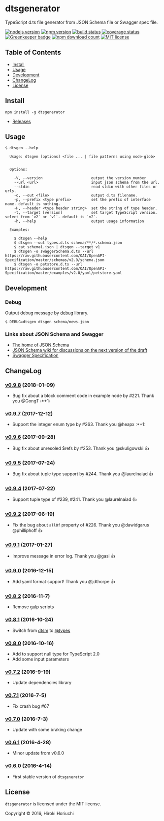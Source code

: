 # dtsgenerator

TypeScript d.ts file generator from JSON Schema file or Swagger spec file.

[![nodejs version](https://img.shields.io/node/v/dtsgenerator.svg)](#)
[![npm version](https://badge.fury.io/js/dtsgenerator.svg)](https://www.npmjs.com/package/dtsgenerator)
[![build status](https://travis-ci.org/horiuchi/dtsgenerator.svg?branch=master)](https://travis-ci.org/horiuchi/dtsgenerator)
[![coverage status](https://img.shields.io/coveralls/horiuchi/dtsgenerator.svg)](https://coveralls.io/r/horiuchi/dtsgenerator?branch=coveralls)
[![Greenkeeper badge](https://badges.greenkeeper.io/horiuchi/dtsgenerator.svg)](https://greenkeeper.io/)
[![npm download count](https://img.shields.io/npm/dt/dtsgenerator.svg)](https://www.npmjs.com/package/dtsgenerator)
[![MIT license](https://img.shields.io/npm/l/dtsgenerator.svg)](#)

## Table of Contents

- [Install](#install)
- [Usage](#usage)
- [Development](#development)
- [ChangeLog](#changelog)
- [License](#license)

## Install

    npm install -g dtsgenerator

- [Releases](https://github.com/horiuchi/dtsgenerator/releases)

## Usage

```
$ dtsgen --help

  Usage: dtsgen [options] <file ... | file patterns using node-glob>


  Options:

    -V, --version                      output the version number
    --url <url>                        input json schema from the url.
    --stdin                            read stdin with other files or urls.
    -o, --out <file>                   output d.ts filename.
    -p, --prefix <type prefix>         set the prefix of interface name. default is nothing.
    -H, --header <type header string>  set the string of type header.
    -t, --target [version]             set target TypeScript version. select from `v2` or `v1`. default is `v2`.
    -h, --help                         output usage information

  Examples:

    $ dtsgen --help
    $ dtsgen --out types.d.ts schema/**/*.schema.json
    $ cat schema1.json | dtsgen --target v1
    $ dtsgen -o swaggerSchema.d.ts --url https://raw.githubusercontent.com/OAI/OpenAPI-Specification/master/schemas/v2.0/schema.json
    $ dtsgen -o petstore.d.ts --url https://raw.githubusercontent.com/OAI/OpenAPI-Specification/master/examples/v2.0/yaml/petstore.yaml
```

## Development

### Debug

Output debug message by [debug](https://www.npmjs.com/package/debug) library.

    $ DEBUG=dtsgen dtsgen schema/news.json


### Links about JSON Schema and Swagger

- [The home of JSON Schema](http://json-schema.org/)
- [JSON Schema wiki for discussions on the next version of the draft](https://github.com/json-schema/json-schema/wiki)
- [Swagger Specification](http://swagger.io/specification/)

## ChangeLog

### [v0.9.8](https://github.com/horiuchi/dtsgenerator/releases/tag/v0.9.8) (2018-01-09)

- Bug fix about a block comment code in example node by #221. Thank you @GongT :*+1:

### [v0.9.7](https://github.com/horiuchi/dtsgenerator/releases/tag/v0.9.7) (2017-12-12)

- Support the integer enum type by #263. Thank you @heapx :*+1:

### [v0.9.6](https://github.com/horiuchi/dtsgenerator/releases/tag/v0.9.6) (2017-09-28)

- Bug fix about unresoled $refs by #253. Thank you @skuligowski :+1:

### [v0.9.5](https://github.com/horiuchi/dtsgenerator/releases/tag/v0.9.5) (2017-07-24)

- Bug fix about tuple type support by #244. Thank you @laurelnaiad :+1:

### [v0.9.4](https://github.com/horiuchi/dtsgenerator/releases/tag/v0.9.4) (2017-07-22)

- Support tuple type of #239, #241. Thank you @laurelnaiad :+1:

### [v0.9.2](https://github.com/horiuchi/dtsgenerator/releases/tag/v0.9.2) (2017-06-19)

- Fix the bug about `allOf` property of #226. Thank you @dawidgarus @philliphoff :+1:

### [v0.9.1](https://github.com/horiuchi/dtsgenerator/releases/tag/v0.9.1) (2017-01-27)

- Improve message in error log. Thank you @gasi :+1:

### [v0.9.0](https://github.com/horiuchi/dtsgenerator/releases/tag/v0.9.0) (2016-12-15)

- Add yaml format support! Thank you @jdthorpe :+1:

### [v0.8.2](https://github.com/horiuchi/dtsgenerator/releases/tag/v0.8.2) (2016-11-7)

- Remove gulp scripts

### [v0.8.1](https://github.com/horiuchi/dtsgenerator/releases/tag/v0.8.1) (2016-10-24)

- Switch from [dtsm](https://www.npmjs.com/package/dtsm) to [@types](https://www.npmjs.com/~types)

### [v0.8.0](https://github.com/horiuchi/dtsgenerator/releases/tag/v0.8.0) (2016-10-16)

- Add to support null type for TypeScript 2.0
- Add some input parameters

### [v0.7.2](https://github.com/horiuchi/dtsgenerator/releases/tag/v0.7.2) (2016-9-19)

- Update dependencies library

### [v0.7.1](https://github.com/horiuchi/dtsgenerator/releases/tag/v0.7.1) (2016-7-5)

- Fix crash bug #67

### [v0.7.0](https://github.com/horiuchi/dtsgenerator/releases/tag/v0.7.0) (2016-7-3)

- Update with some braking change

### [v0.6.1](https://github.com/horiuchi/dtsgenerator/releases/tag/v0.6.1) (2016-4-28)

- Minor update from v0.6.0

### [v0.6.0](https://github.com/horiuchi/dtsgenerator/releases/tag/v0.6.0) (2016-4-14)

- First stable version of `dtsgenerator`


## License

`dtsgenerator` is licensed under the MIT license.

Copyright &copy; 2016, Hiroki Horiuchi
